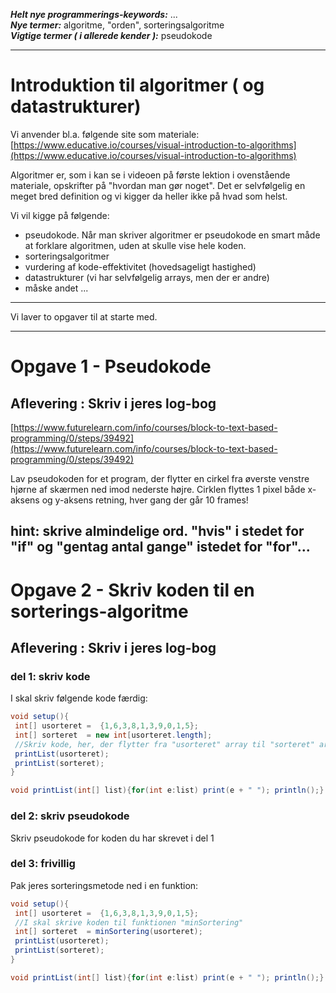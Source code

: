 ***Helt nye programmerings-keywords:*** ...         
***Nye termer:*** algoritme, "orden", sorteringsalgoritme        
***Vigtige termer ( i allerede kender ):*** pseudokode       

------------------------------------------------

# Introduktion til algoritmer ( og datastrukturer)

Vi anvender bl.a. følgende site som materiale:    
[https://www.educative.io/courses/visual-introduction-to-algorithms](https://www.educative.io/courses/visual-introduction-to-algorithms)   

Algoritmer er, som i kan se i videoen på første lektion i ovenstående materiale, opskrifter på "hvordan man gør noget". Det er selvfølgelig en meget bred definition og vi kigger da heller ikke på hvad som helst.   

Vi vil kigge på følgende:
- pseudokode. Når man skriver algoritmer er pseudokode en smart måde at forklare algoritmen, uden at skulle vise hele koden.
- sorteringsalgoritmer
- vurdering af kode-effektivitet (hovedsageligt hastighed)
- datastrukturer (vi har selvfølgelig arrays, men der er andre)
- måske andet ...

------------------------------------------------
Vi laver to opgaver til at starte med.

------------------------------------------------

# Opgave 1 - Pseudokode
## Aflevering : Skriv i jeres log-bog

[https://www.futurelearn.com/info/courses/block-to-text-based-programming/0/steps/39492](https://www.futurelearn.com/info/courses/block-to-text-based-programming/0/steps/39492)

Lav pseudokoden for et program, der flytter en cirkel fra øverste venstre hjørne af skærmen ned imod nederste højre.
Cirklen flyttes 1 pixel både x-aksens og y-aksens retning, hver gang der går 10 frames!

hint: skrive almindelige ord. "hvis" i stedet for "if" og "gentag antal gange" istedet for "for"...
------------------------------------------------

# Opgave 2 - Skriv koden til en sorterings-algoritme
## Aflevering : Skriv i jeres log-bog

### del 1: skriv kode
I skal skriv følgende kode færdig:
```java
void setup(){
 int[] usorteret =  {1,6,3,8,1,3,9,0,1,5};
 int[] sorteret  = new int[usorteret.length];
 //Skriv kode, her, der flytter fra "usorteret" array til "sorteret" array!!!
 printList(usorteret);
 printList(sorteret);
}  

void printList(int[] list){for(int e:list) print(e + " "); println();}
```

### del 2: skriv pseudokode
Skriv pseudokode for koden du har skrevet i del 1


### del 3: frivillig
Pak jeres sorteringsmetode ned i en funktion:
```java
void setup(){
 int[] usorteret =  {1,6,3,8,1,3,9,0,1,5};
 //I skal skrive koden til funktionen "minSortering"
 int[] sorteret  = minSortering(usorteret);
 printList(usorteret);
 printList(sorteret);
}  

void printList(int[] list){for(int e:list) print(e + " "); println();}
```
